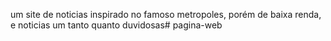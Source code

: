 um site de noticias inspirado no famoso metropoles, porém de baixa renda, e noticias um tanto quanto duvidosas# pagina-web
